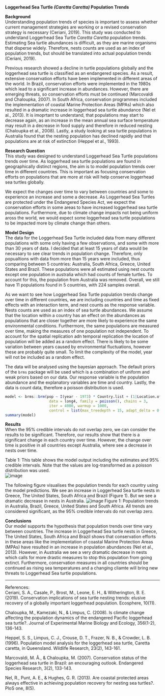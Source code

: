 **Loggerhead Sea Turtle *(Caretta Caretta)* Population Trends**

**Background**    
Understanding population trends of species is important to assess whether current management strategies are working or a revised conservation strategy is necessary (Ceriani, 2019). This study was conducted to understand Loggerhead Sea Turtle *Caretta Caretta* population trends. Estimating Sea turtle abundances is difficult, as they are marine organisms that disperse widely. Therefore, nests counts are used as an index of population trends, but should be translated into actual population trends (Ceriani, 2019).    

Previous research showed a decline in turtle populations globally and the loggerhead sea turtle is classified as an endangered species. As a result, extensive conservation efforts have been implemented in different areas of the world. In Brazil, conservation efforts were implemented in the 1980s which lead to a significant increase in abundances. However, there are emerging threats, so conservation efforts must be continued (Marcovaldi and Chaloupka, 2007). In South Africa, conservation programmes included the implementation of coastal Marine Protection Areas (MPAs) which also resulted in a dramatic increase in loggerhead sea turtle abundance (Nel et al., 2013). It is imoprtant to understand, that populations may start to decrease again, as an increase in the mean annual sea surface temperature may result in a decrease in food supply and therefore in reduced nesting (Chaloupka et al., 2008). Lastly, a study looking at sea turtle populations in Australia found that the nesting population has declined rapidly and that populations are at risk of extinction (Heppel et al., 1993).

**Research Question**    
This study was designed to understand Loggerhead Sea Turtle populations trends over time. As loggerhead sea turtle populations are found in geographically distinct regions, the aim is to model population trends over time in different countries. This is important as focusing conservation efforts on populations that are more at risk will help conserve loggerhead sea turtles globally.     

We expect the changes over time to vary between countries and some to experience an increase and some a decrease. As Loggerhead Sea Turtles are protected under the Endangered Species Act, we expect the conservation efforts in some areas to have increased loggerhead sea turtle populations. Furthermore, due to climate change impacts not being uniform aross the world, we would expect some loggerhead sea turtle populations to be impacted more by climate change than others.

**Model Design**  
The data for the Loggerhead Sea Turtle included data from many different populations with some only having a few observations, and some with more than 30 years of data. I decided that at least 15 years of data would be necessary to see clear trends in population change. Therefore, only popualtions with data from more than 15 years were included, thus comparing between 5 countries: Australia, South Africa, Greece, United States and Brazil. These populations were all estimated using nest counts except one population in australia which had counts of female turtles. To account for this, the population from Australia was removed. Overall, we still have 11 populations found in 5 countries, with 224 samples overall.   

As we want to see how Loggerhead Sea Turtle population trends change over time in different countries, we are including countries and time as fixed effects with an interaction term, and nest counts as the response variable. Nests counts are used as an index of sea turtle abundances. We assume that the location within a country has an effect on the abundances as populations that are closer together are more likely to experience the same environmental conditions. Furthermore, the same populations are measured over time, making the measures of one population not independent. To account for the spatial replication adn temporal replication the location of population will be added as a random effect. There is likely to be some variation between years caused by environmental fluctuations, however these are probably quite small. To limit the complexity of the model, year will not be included as a random effect.

The data will be analysed using the bayesian approach. The default priors of the `brms` package will be used which is a combination of uniform and weak priors based on our data. Our response variable is the population abundance and the explanatory variables are time and country. Lastly, the data is count data, therefore a poisson distribution is used. 

```r
model <- brms::brm(pop ~ I(year - 1973) * Country.list + (1|Location.of.population),   # interaction between country and year
                    data = long4, family = poisson(), chains = 3,                      # poisson distribution
                    iter = 4000, warmup = 1000,
                    control = list(max_treedepth = 15, adapt_delta = 0.9))             # increased maximum treedepth and alpha delta
summary(model)
```

**Results**    
When the 95% credible intervals do not overlap zero, we can consider the results to be significant. Therefore, our results show that there is a significant change in each country over time. However, the change over time is positive in all countries except Australia, where see a decrease in nests over time.

Table 1: This table shows the model output including the estimates and 95% credible intervals. Note that the values are log-transformed as a poisson distribution was used.     
![image](https://user-images.githubusercontent.com/114161047/202420061-f3cc589c-f101-412b-ad71-860bd6282c0e.png)

The following figure visualises the population trends for each country using the model predictions. We see an increase in Loggerhead Sea turtle nests in Greece, The United States, South Africa and Brazil (Figure 1). But we see a dramatic decrease in nests in Australia. 
![image](https://user-images.githubusercontent.com/114161047/202436317-b452665c-d5fe-48e1-8ffa-28f65f1a42aa.png)
Figure 1: Population trends in Australia, Brazil, Greece, United States and South Africa. All trends are considered significant, as the 95% credible intervals do not overlap zero.


**Conclusions**      
Our model supports the hypothesis that population trends over time vary between countries. The increase in Loggerhead Sea turtle nests in Greece, The United States, South Africa and Brazil shows that conservation efforts in these areas like the implementation of coastal Marine Protection Areas (MPAs) have resulted in an increase in population abundances (Nel et al., 2013). However, in Australia we see a very dramatic decrease in nests which calls for more drastic measures to stop this population from going extinct. Furthermore, conservation measures in all countries should be continued as rising sea temperatures and a changing cliamte will bring new threats to Loggerhead Sea turtle populations.

***
References:    
Ceriani, S. A., Casale, P., Brost, M., Leone, E. H., & Witherington, B. E. (2019). Conservation implications of sea turtle nesting trends: elusive recovery of a globally important loggerhead population. Ecosphere, 10(11).    

Chaloupka, M., Kamezaki, N., & Limpus, C. (2008). Is climate change affecting the population dynamics of the endangered Pacific loggerhead sea turtle?. Journal of Experimental Marine Biology and Ecology, 356(1-2), 136-143.    
    
Heppel, S. S., Limpus, C. J., Crouse, D. T., Frazer, N. B., & Crowder, L. B. (1996). Population model analysis for the loggerhead sea turtle, Caretta caretta, in Queensland. Wildlife Research, 23(2), 143-161.    

Marcovaldi, M. Â., & Chaloupka, M. (2007). Conservation status of the loggerhead sea turtle in Brazil: an encouraging outlook. Endangered Species Research, 3(2), 133-143.    

Nel, R., Punt, A. E., & Hughes, G. R. (2013). Are coastal protected areas always effective in achieving population recovery for nesting sea turtles?. PloS one, 8(5).
